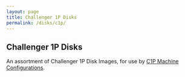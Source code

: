 ```yaml
---
layout: page
title: Challenger 1P Disks
permalink: /disks/c1p/
---
```


Challenger 1P Disks
---

An assortment of Challenger 1P Disk Images, for use by [C1P Machine Configurations](/devices/c1p/machine/).
